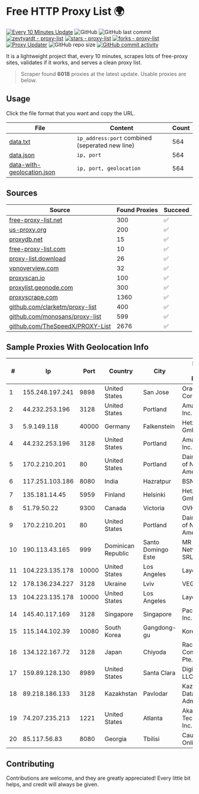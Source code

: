 
# Free HTTP Proxy List 🌍

[![Every 10 Minutes Update](https://github.com/mertguvencli/http-proxy-list/actions/workflows/main.yml/badge.svg?branch=main)](https://github.com/mertguvencli/http-proxy-list/actions/workflows/main.yml)
![GitHub](https://img.shields.io/github/license/mertguvencli/http-proxy-list)
![GitHub last commit](https://img.shields.io/github/last-commit/mertguvencli/http-proxy-list)
[![zevtyardt - proxy-list](https://img.shields.io/static/v1?label=zevtyardt&message=proxy-list&color=blue&logo=github)](https://github.com/zevtyardt/proxy-list "Go to GitHub repo")
[![stars - proxy-list](https://img.shields.io/github/stars/zevtyardt/proxy-list?style=social)](https://github.com/zevtyardt/proxy-list)
[![forks - proxy-list](https://img.shields.io/github/forks/zevtyardt/proxy-list?style=social)](https://github.com/zevtyardt/proxy-list)
[![Proxy Updater](https://github.com/zevtyardt/proxy-list/workflows/Proxy%20Updater/badge.svg)](https://github.com/zevtyardt/proxy-list/actions?query=workflow:"Proxy+Updater")
![GitHub repo size](https://img.shields.io/github/repo-size/zevtyardt/proxy-list)
[![GitHub commit activity](https://img.shields.io/github/commit-activity/m/zevtyardt/proxy-list?logo=commits)](https://github.com/zevtyardt/proxy-list/commits/main)

It is a lightweight project that, every 10 minutes, scrapes lots of free-proxy sites, validates if it works, and serves a clean proxy list.

> Scraper found **6018** proxies at the latest update. Usable proxies are below.

## Usage

Click the file format that you want and copy the URL.

|File|Content|Count|
|----|-------|-----|
|[data.txt](https://raw.githubusercontent.com/mertguvencli/http-proxy-list/main/proxy-list/data.txt)|`ip_address:port` combined (seperated new line)|564|
|[data.json](https://raw.githubusercontent.com/mertguvencli/http-proxy-list/main/proxy-list/data.json)|`ip, port`|564|
|[data-with-geolocation.json](https://raw.githubusercontent.com/mertguvencli/http-proxy-list/main/proxy-list/data-with-geolocation.json)|`ip, port, geolocation`|564|

## Sources

|Source|Found Proxies|Succeed|
|------|-------------|-------|
|[free-proxy-list.net](https://free-proxy-list.net)|300|✅|
|[us-proxy.org](https://www.us-proxy.org)|200|✅|
|[proxydb.net](http://proxydb.net)|15|✅|
|[free-proxy-list.com](https://free-proxy-list.com/?page=&port=&type%5B%5D=http&type%5B%5D=https&up_time=0&search=Search)|10|✅|
|[proxy-list.download](https://www.proxy-list.download/HTTP)|26|✅|
|[vpnoverview.com](https://vpnoverview.com/privacy/anonymous-browsing/free-proxy-servers)|32|✅|
|[proxyscan.io](https://www.proxyscan.io)|100|✅|
|[proxylist.geonode.com](https://proxylist.geonode.com/api/proxy-list?limit=300&page=1&sort_by=lastChecked&sort_type=desc&protocols=http,https)|300|✅|
|[proxyscrape.com](https://api.proxyscrape.com/v2/?request=displayproxies&protocol=http&timeout=10000&country=all&ssl=all&anonymity=all)|1360|✅|
|[github.com/clarketm/proxy-list](https://raw.githubusercontent.com/clarketm/proxy-list/master/proxy-list-raw.txt)|400|✅|
|[github.com/monosans/proxy-list](https://raw.githubusercontent.com/monosans/proxy-list/main/proxies/http.txt)|599|✅|
|[github.com/TheSpeedX/PROXY-List](https://raw.githubusercontent.com/TheSpeedX/PROXY-List/master/http.txt)|2676|✅|


## Sample Proxies With Geolocation Info

|#|Ip|Port|Country|City|Internet Service Provider|
|-|--|----|-------|----|-------------------------|
|1|155.248.197.241|9898|United States|San Jose|Oracle Corporation|
|2|44.232.253.196|3128|United States|Portland|Amazon.com, Inc.|
|3|5.9.149.118|40000|Germany|Falkenstein|Hetzner Online GmbH|
|4|44.232.253.196|3128|United States|Portland|Amazon.com, Inc.|
|5|170.2.210.201|80|United States|Portland|Daimler Trucks of North America LLC|
|6|117.251.103.186|8080|India|Hazratpur|BSNL Internet|
|7|135.181.14.45|5959|Finland|Helsinki|Hetzner Online GmbH|
|8|51.79.50.22|9300|Canada|Victoria|OVH SAS|
|9|170.2.210.201|80|United States|Portland|Daimler Trucks of North America LLC|
|10|190.113.43.165|999|Dominican Republic|Santo Domingo Este|MR Networking, SRL|
|11|104.223.135.178|10000|United States|Los Angeles|LayerHost|
|12|178.136.234.227|3128|Ukraine|Lviv|VEGA Lviv|
|13|104.223.135.178|10000|United States|Los Angeles|LayerHost|
|14|145.40.117.169|3128|Singapore|Singapore|Packet Host, Inc.|
|15|115.144.102.39|10080|South Korea|Gangdong-gu|Korea Telecom|
|16|134.122.167.72|3128|Japan|Chiyoda|Rackip Consultancy Pte. LTD|
|17|159.89.128.130|8989|United States|Santa Clara|DigitalOcean, LLC|
|18|89.218.186.133|3128|Kazakhstan|Pavlodar|Kazakhtelecom Data Network Administration|
|19|74.207.235.213|1221|United States|Atlanta|Akamai Technologies, Inc.|
|20|85.117.56.83|8080|Georgia|Tbilisi|Caucasus Online Ltd.|



## Contributing

Contributions are welcome, and they are greatly appreciated! Every
little bit helps, and credit will always be given.

